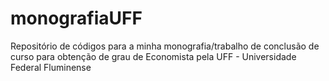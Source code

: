 # monografiaUFF
Repositório de códigos para a minha monografia/trabalho de conclusão de curso para obtenção de grau de Economista pela UFF - Universidade Federal Fluminense
